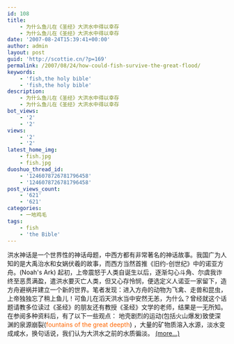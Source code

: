 ```yaml
---
id: 108
title:
    - 为什么鱼儿在《圣经》大洪水中得以幸存
    - 为什么鱼儿在《圣经》大洪水中得以幸存
date: '2007-08-24T15:39:41+00:00'
author: admin
layout: post
guid: 'http://scottie.cn/?p=169'
permalink: /2007/08/24/how-could-fish-survive-the-great-flood/
keywords:
    - 'fish,the holy bible'
    - 'fish,the holy bible'
description:
    - 为什么鱼儿在《圣经》大洪水中得以幸存
    - 为什么鱼儿在《圣经》大洪水中得以幸存
bot_views:
    - '2'
    - '2'
views:
    - '2'
    - '2'
latest_home_img:
    - fish.jpg
    - fish.jpg
duoshuo_thread_id:
    - '1246078726781796458'
    - '1246078726781796458'
post_views_count:
    - '621'
    - '621'
categories:
    - 一地鸡毛
tags:
    - fish
    - 'the Bible'
---
```


洪水神话是一个世界性的神话母题，中西方都有非常著名的神话故事。我国广为人知的是大禹治水和女娲伏羲的故事，而西方当然首推《旧约-创世纪》中的诺亚方舟。(Noah's Ark) 起初，上帝震怒于人类自诞生以后，逐渐勾心斗角、尔虞我诈终至恶贯满盈，遣洪水要灭亡人类，但又心存怜悯，便选定义人诺亚一家留下，造方舟避祸并建立一个新的世界。笔者发现：进入方舟的动物为飞禽、走兽和昆虫，上帝独独忘了稍上鱼儿！可鱼儿在滔天洪水当中安然无恙，为什么？曾经就这个话题请教多位读过《圣经》的朋友还有教授《圣经》文学的老师，结果是一无所知。在参阅多种资料后，有了以下一些观点： 地壳剧烈的运动(包括火山爆发)致使深渊的泉源崩裂(<span style="color: #ff6600;">fountains of the great deepth</span>) ，大量的矿物质溶入水源，淡水变成咸水，换句话说，我们认为大洪水之前的水质徧淡。 [<span aria-label="Continue reading 为什么鱼在圣经大洪水中得以幸存">(more…)</span>](http://farbank.net/2007/08/24/how-could-fish-survive-the-great-flood/#more-108)